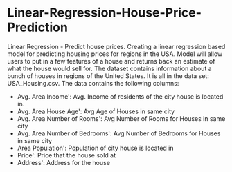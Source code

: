 # Linear-Regression-House-Price-Prediction
Linear Regression - Predict house prices.  Creating a linear regression based model for  predicting housing prices for regions in the USA.  Model will allow users to put in a few features of a house and returns back an estimate of what the house would sell for.
The dataset contains information about a bunch of houses in regions of the United States. It is all in the data set: USA_Housing.csv.
The data contains the following columns:
 * Avg. Area Income': Avg. Income of residents of the city house is located in.
 * Avg. Area House Age': Avg Age of Houses in same city
 * Avg. Area Number of Rooms': Avg Number of Rooms for Houses in same city
 * Avg. Area Number of Bedrooms': Avg Number of Bedrooms for Houses in same city
 * Area Population': Population of city house is located in
 * Price': Price that the house sold at
 * Address': Address for the house

